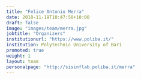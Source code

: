 ```yaml
---
title: "Felice Antonio Merra"
date: 2018-11-19T10:47:58+10:00
draft: false
image: "images/team/merra.jpg"
jobtitle: "Organizers"
institutionurl: "https://www.poliba.it/"
institution: Polytechnic University of Bari
promoted: true
weight: 1
layout: team
personalpage: "http://sisinflab.poliba.it/merra"
---
```

